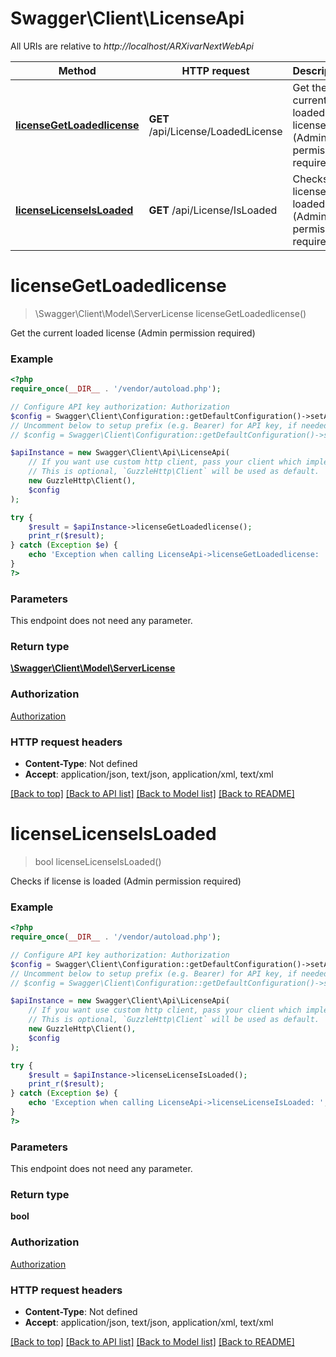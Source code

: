 # Swagger\Client\LicenseApi

All URIs are relative to *http://localhost/ARXivarNextWebApi*

Method | HTTP request | Description
------------- | ------------- | -------------
[**licenseGetLoadedlicense**](LicenseApi.md#licenseGetLoadedlicense) | **GET** /api/License/LoadedLicense | Get the current loaded license (Admin permission required)
[**licenseLicenseIsLoaded**](LicenseApi.md#licenseLicenseIsLoaded) | **GET** /api/License/IsLoaded | Checks if license is loaded (Admin permission required)


# **licenseGetLoadedlicense**
> \Swagger\Client\Model\ServerLicense licenseGetLoadedlicense()

Get the current loaded license (Admin permission required)

### Example
```php
<?php
require_once(__DIR__ . '/vendor/autoload.php');

// Configure API key authorization: Authorization
$config = Swagger\Client\Configuration::getDefaultConfiguration()->setApiKey('Authorization', 'YOUR_API_KEY');
// Uncomment below to setup prefix (e.g. Bearer) for API key, if needed
// $config = Swagger\Client\Configuration::getDefaultConfiguration()->setApiKeyPrefix('Authorization', 'Bearer');

$apiInstance = new Swagger\Client\Api\LicenseApi(
    // If you want use custom http client, pass your client which implements `GuzzleHttp\ClientInterface`.
    // This is optional, `GuzzleHttp\Client` will be used as default.
    new GuzzleHttp\Client(),
    $config
);

try {
    $result = $apiInstance->licenseGetLoadedlicense();
    print_r($result);
} catch (Exception $e) {
    echo 'Exception when calling LicenseApi->licenseGetLoadedlicense: ', $e->getMessage(), PHP_EOL;
}
?>
```

### Parameters
This endpoint does not need any parameter.

### Return type

[**\Swagger\Client\Model\ServerLicense**](../Model/ServerLicense.md)

### Authorization

[Authorization](../../README.md#Authorization)

### HTTP request headers

 - **Content-Type**: Not defined
 - **Accept**: application/json, text/json, application/xml, text/xml

[[Back to top]](#) [[Back to API list]](../../README.md#documentation-for-api-endpoints) [[Back to Model list]](../../README.md#documentation-for-models) [[Back to README]](../../README.md)

# **licenseLicenseIsLoaded**
> bool licenseLicenseIsLoaded()

Checks if license is loaded (Admin permission required)

### Example
```php
<?php
require_once(__DIR__ . '/vendor/autoload.php');

// Configure API key authorization: Authorization
$config = Swagger\Client\Configuration::getDefaultConfiguration()->setApiKey('Authorization', 'YOUR_API_KEY');
// Uncomment below to setup prefix (e.g. Bearer) for API key, if needed
// $config = Swagger\Client\Configuration::getDefaultConfiguration()->setApiKeyPrefix('Authorization', 'Bearer');

$apiInstance = new Swagger\Client\Api\LicenseApi(
    // If you want use custom http client, pass your client which implements `GuzzleHttp\ClientInterface`.
    // This is optional, `GuzzleHttp\Client` will be used as default.
    new GuzzleHttp\Client(),
    $config
);

try {
    $result = $apiInstance->licenseLicenseIsLoaded();
    print_r($result);
} catch (Exception $e) {
    echo 'Exception when calling LicenseApi->licenseLicenseIsLoaded: ', $e->getMessage(), PHP_EOL;
}
?>
```

### Parameters
This endpoint does not need any parameter.

### Return type

**bool**

### Authorization

[Authorization](../../README.md#Authorization)

### HTTP request headers

 - **Content-Type**: Not defined
 - **Accept**: application/json, text/json, application/xml, text/xml

[[Back to top]](#) [[Back to API list]](../../README.md#documentation-for-api-endpoints) [[Back to Model list]](../../README.md#documentation-for-models) [[Back to README]](../../README.md)

